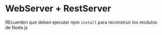 # WebServer + RestServer

REcuerden que deben ejecutar npm `install` para reconstruir los modulos de Node.js
